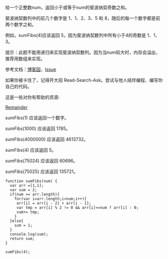 给一个正整数num，返回小于或等于num的斐波纳契奇数之和。

斐波纳契数列中的前几个数字是 1、1、2、3、5 和 8，随后的每一个数字都是前两个数字之和。

例如，sumFibs(4)应该返回 5，因为斐波纳契数列中所有小于4的奇数是 1、1、3。

提示：此题不能用递归来实现斐波纳契数列。因为当num较大时，内存会溢出，推荐用数组来实现。

参考文档：[博客园](https://www.cnblogs.com/meteoric_cry/archive/2010/11/29/1891241.html)，[Issue](https://github.com/FreeCodeCampChina/freecodecamp.cn/issues/19)

如果你被卡住了，记得开大招 Read-Search-Ask。尝试与他人结伴编程、编写你自己的代码。

这是一些对你有帮助的资源:

[Remainder](https://developer.mozilla.org/zh-CN/docs/Web/JavaScript/Reference/Operators/Arithmetic_Operators#Remainder_(.25))


sumFibs(1) 应该返回一个数字。

sumFibs(1000) 应该返回 1785。

sumFibs(4000000) 应该返回 4613732。

sumFibs(4) 应该返回 5。

sumFibs(75024) 应该返回 60696。

sumFibs(75025) 应该返回 135721。

```
function sumFibs(num) {
  var arr =[1,1];
  var sum = 2;
  if(num >= arr.length){
    for(var i=arr.length;i<num;i++){
     arr[i] = arr[i - 2] + arr[i - 1];
     var tmp = arr[i] % 2 != 0 && arr[i]<=num ? arr[i] : 0;
     sum+= tmp;
    }
  }else{
    sum = 1;
  }
  console.log(sum);
  return sum;
}

sumFibs(4);
```